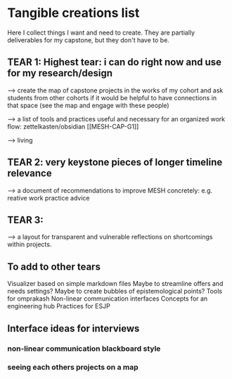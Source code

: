 # Tangible creations list
Here I collect things I want and need to create. They are partially deliverables for my capstone, but they don't have to be. 

## TEAR 1: Highest tear: i can do right now and use for my research/design
--> create the map of capstone projects in the works of my cohort and ask students from other cohorts if it would be helpful to have connections in that space (see the map and engage with these people)

--> a list of tools and practices useful and necessary for an organized work flow: zettelkasten/obsidian [[MESH-CAP-G1]]

--> living 

## TEAR 2: very keystone pieces of longer timeline relevance 
--> a document of recommendations to improve MESH concretely: e.g. reative work practice advice 

## TEAR 3: 
--> a layout for transparent and vulnerable reflections on shortcomings within projects.


## To add to other tears

Visualizer based on simple markdown files
    Maybe to streamline offers and needs settings?
    Maybe to create bubbles of epistemological points?
Tools for omprakash
    Non-linear communication interfaces
Concepts for an engineering hub
Practices for ESJP

## Interface ideas for interviews

### non-linear communication blackboard style

### seeing each others projects on a map